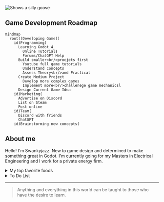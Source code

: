 <picture>
  <source media="(prefers-color-scheme: dark)" srcset="https://i.ebayimg.com/images/g/le8AAOSwpEBkbRiS/s-l400.jpg">
  <source media="(prefers-color-scheme: light)" srcset="https://i.ebayimg.com/images/g/le8AAOSwpEBkbRiS/s-l400.jpg">
  <img alt="Shows a silly goose">
</picture>

## Game Development Roadmap

```mermaid
mindmap
  root((Developing Game))
    id)Programming(
      Learning Godot 4
        Online Tutorials
        Forums/ChatGPT Help
      Build smaller<br/>procjets first
        Youtube full game tutorials
        Understand Concepts
        Assess Theory<br/>and Practical
      Create Medium Project
        Develop more complex games
        Implement more<br/>challenege game mechanicsl
      Design Current Game Idea
    id)Marketing(
      Advertise on Discord
      List on Steam
      Post online
    id)Team(
      Discord with friends
      ChatGPT
    id)Brainstorming new concepts(
``` 


## About me

Hello! I'm Swankyjazz. New to game design and determined to make something great in Godot. I'm currently going for my Masters in Electrical Engineering and I work for a private energy firm.

<details>

<summary> My top favorite foods</summary>

| Rank | Favorite Foods   |
|-----:|------------------|
|     1| Italian          |
|     2| More Italian     |
|     3| Give me the pasta|

</details>

<details>

<summary> To Do List </summary>

| Steps | Actions                       | Progress    |
|-----:|--------------------------------|-------------|
|     1| Learn Godot 4                  | In progress |
|     2| Create small game projects     | Not Started |
|     3| Create game idea I have        | Not Started |

  
</details>

---
> Anything and everything in this world can be taught to those who have the desire to learn.
 
<!--
**Swankyjazz/Swankyjazz** is a ✨ _special_ ✨ repository because its `README.md` (this file) appears on your GitHub profile.

Here are some ideas to get you started:

- 🔭 I’m currently working on ...
- 🌱 I’m currently learning ...
- 👯 I’m looking to collaborate on ...
- 🤔 I’m looking for help with ...
- 💬 Ask me about ...
- 📫 How to reach me: ...
- 😄 Pronouns: ...
- ⚡ Fun fact: ...
-->
